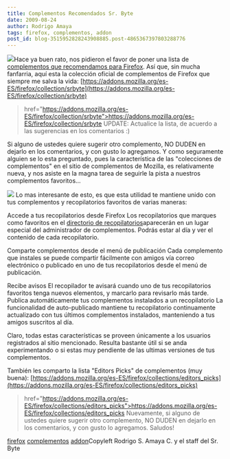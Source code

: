 ```yaml
---
title: Complementos Recomendados Sr. Byte
date: 2009-08-24
author: Rodrigo Amaya
tags: firefox, complementos, addon
post_id: blog-3515952828243908885.post-4865367397803288776
---
```


[![](http://2.bp.blogspot.com/_ayvorITawE4/SpPqtpn-5wI/AAAAAAAACJ4/wqwxUXL9svQ/s200/firefox.png)](http://2.bp.blogspot.com/_ayvorITawE4/SpPqtpn-5wI/AAAAAAAACJ4/wqwxUXL9svQ/s1600-h/firefox.png)Hace ya buen rato,
      nos pidieron el favor de poner una lista de [complementos que recomendamos para Firefox](http://www.srbyte.com/2008/07/qu-es-un-complementoadd-on-de-firefox.html). Así que, sin mucha fanfarria, aquí esta la colección
      oficial de complementos de Firefox que siempre me salva la vida:
[https://addons.mozilla.org/es-ES/firefox/collection/srbyte](https://addons.mozilla.org/es-ES/firefox/collection/srbyte)
>  href="https://addons.mozilla.org/es-ES/firefox/collection/srbyte">https://addons.mozilla.org/es-ES/firefox/collection/srbyte
UPDATE: Actualice la lista, de acuerdo a las
      sugerencias en los comentarios :)

Si alguno de ustedes quiere sugerir
      otro complemento, NO DUDEN en dejarlo en los comentarios, y con gusto lo agregamos. Y como
      seguramente alguien se lo esta preguntado, pues la característica de las "colecciones de
      complementos" en el sitio de complementos de Mozilla, es relativamente nueva, y nos asiste en
      la magna tarea de seguirle la pista a nuestros complementos favoritos...

[![](http://1.bp.blogspot.com/_ayvorITawE4/SpPqi7dIkbI/AAAAAAAACJw/muyPc6a36eY/s320/logo-collections-220x270.png)](http://1.bp.blogspot.com/_ayvorITawE4/SpPqi7dIkbI/AAAAAAAACJw/muyPc6a36eY/s1600-h/logo-collections-220x270.png)
Lo mas
      interesante de esto, es que esta utilidad te mantiene unido con tus complementos y
      recopilatorios favoritos de varias maneras:

Accede a tus recopilatorios desde Firefox
Los recopilatorios que marques como favoritos en el [directorio de recopilatorios](https://addons.mozilla.org/es-ES/firefox/pages/collector)aparecerán en un lugar especial del administrador de complementos.
      Podrás estar al día y ver el contenido de cada recopilatorio.

Comparte complementos desde el menú de
      publicación
Cada complemento que instales se puede compartir
      fácilmente con amigos vía correo electrónico o publicado en uno de tus recopilatorios desde el
      menú de publicación.

Recibe
      avisos
El recopilador te avisará cuando uno de tus recopilatorios
      favoritos tenga nuevos elementos, y marcarlo para revisarlo más tarde. Publica automáticamente
      tus complementos instalados a un recopilatorio La funcionalidad de auto-publicado mantiene tu
      recopilatorio continuamente actualizado con tus últimos complementos instalados, manteniendo a
      tus amigos suscritos al día.

Claro, todas estas características se
      proveen únicamente a los usuarios registrados al sitio mencionado. Resulta bastante útil si se
      anda experimentando o si estas muy pendiente de las ultimas versiones de tus
      complementos.

También les comparto la lista "Editors Picks" de complementos (muy buena):
[https://addons.mozilla.org/es-ES/firefox/collections/editors_picks](https://addons.mozilla.org/es-ES/firefox/collections/editors_picks)
>  href="https://addons.mozilla.org/es-ES/firefox/collections/editors_picks">https://addons.mozilla.org/es-ES/firefox/collections/editors_picks
Nuevamente,
      si alguno de ustedes quiere sugerir otro complemento, NO DUDEN en dejarlo en los comentarios,
      y con gusto lo agregamos. Saludos!

[firefox](http://www.blogalaxia.com/tags/firefox) [complementos](http://www.blogalaxia.com/tags/complementos) [addon](http://www.blogalaxia.com/tags/addon)Copyleft Rodrigo S. Amaya C. y el staff del Sr.
      Byte
